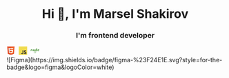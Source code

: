 <h1 align="center">Hi 👋,&nbsp;I'm Marsel Shakirov</h1>
<h3 align="center">I'm frontend developer</h3>

<div>
  <img src="https://github.com/devicons/devicon/blob/master/icons/html5/html5-original.svg" title="Java" alt="Java" width="20" height="20"/>&nbsp;
  <img src="https://github.com/devicons/devicon/blob/master/icons/javascript/javascript-original.svg" title="Java" alt="Java" width="20" height="20"/>&nbsp;
  <img src="https://github.com/devicons/devicon/blob/master/icons/nodejs/nodejs-plain-wordmark.svg" title="Java" alt="Java" width="20" height="20"/>&nbsp;
</div>
![Figma](https://img.shields.io/badge/figma-%23F24E1E.svg?style=for-the-badge&logo=figma&logoColor=white)
